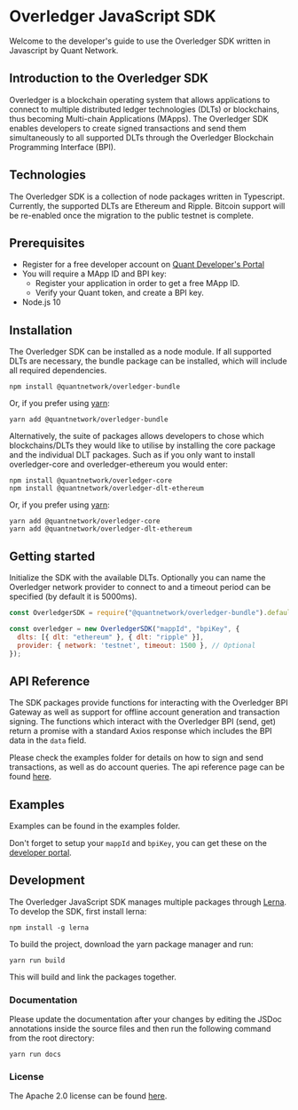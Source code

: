 # Overledger JavaScript SDK

Welcome to the developer's guide to use the Overledger SDK written in Javascript by Quant Network.

## Introduction to the Overledger SDK

Overledger is a blockchain operating system that allows applications to connect to multiple distributed ledger technologies (DLTs) or blockchains, thus becoming Multi-chain Applications (MApps). The Overledger SDK enables developers to create signed transactions and send them simultaneously to all supported DLTs through the Overledger Blockchain Programming Interface (BPI).

## Technologies

The Overledger SDK is a collection of node packages written in Typescript. Currently, the supported DLTs are Ethereum and Ripple. Bitcoin support will be re-enabled once the migration to the public testnet is complete.

## Prerequisites

- Register for a free developer account on [Quant Developer's Portal](https://developer.quant.network)
- You will require a MApp ID and BPI key:
  - Register your application in order to get a free MApp ID.
  - Verify your Quant token, and create a BPI key.
- Node.js 10

## Installation

The Overledger SDK can be installed as a node module. If all supported DLTs are necessary, 
the bundle package can be installed, which will include all required dependencies.

```
npm install @quantnetwork/overledger-bundle
```

Or, if you prefer using [yarn](https://yarnpkg.com/):

```
yarn add @quantnetwork/overledger-bundle
```

Alternatively, the suite of packages allows developers to chose which blockchains/DLTs they would like to utilise by installing the core package and the individual DLT packages. Such as if you only want to install overledger-core and overledger-ethereum you would enter:

```
npm install @quantnetwork/overledger-core
npm install @quantnetwork/overledger-dlt-ethereum
```

Or, if you prefer using [yarn](https://yarnpkg.com/):

```
yarn add @quantnetwork/overledger-core
yarn add @quantnetwork/overledger-dlt-ethereum
```



## Getting started

Initialize the SDK with the available DLTs. Optionally you can name the Overledger network provider to connect to and a timeout period can be specified (by default it is 5000ms).

```javascript
const OverledgerSDK = require("@quantnetwork/overledger-bundle").default;

const overledger = new OverledgerSDK("mappId", "bpiKey", {
  dlts: [{ dlt: "ethereum" }, { dlt: "ripple" }],
  provider: { network: 'testnet', timeout: 1500 }, // Optional
});
```

## API Reference

The SDK packages provide functions for interacting with the Overledger BPI Gateway as well as support for offline account generation and transaction signing.
The functions which interact with the Overledger BPI (send, get) return a promise with a standard Axios response which includes the BPI data in the `data` field.

Please check the examples folder for details on how to sign and send transactions, as well as do account queries. The api reference page can be found [here](api_reference.md).

## Examples

Examples can be found in the examples folder.

Don't forget to setup your `mappId` and `bpiKey`, you can get these on the [developer portal](https://developer.quant.network).

## Development

The Overledger JavaScript SDK manages multiple packages through [Lerna](https://lerna.js.org/). To develop the SDK, first install lerna:

```
npm install -g lerna
```

To build the project, download the yarn package manager and run:

```
yarn run build
```

This will build and link the packages together.

<!-- ### Running tests

Make your changes and then from the root directory:

```
yarn test
```

To run tests on a specific package, change directories to that specific package and run the test command there. -->

### Documentation

Please update the documentation after your changes by editing the JSDoc annotations inside the source files and then run the following command from the root directory:

```
yarn run docs
```

### License

The Apache 2.0 license can be found [here](LICENSE).
